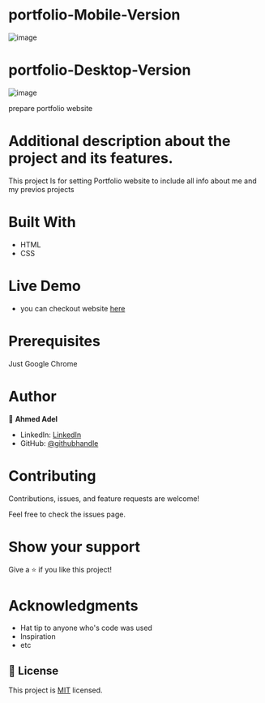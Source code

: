 # portfolio-Mobile-Version

![image](https://user-images.githubusercontent.com/43178495/131179101-9bbca1c4-452b-404e-95cf-cc14bfe4a675.png)

# portfolio-Desktop-Version
![image](https://user-images.githubusercontent.com/43178495/131179369-befa999d-93e5-4ae9-8dad-c5fd40a25da1.png)


prepare portfolio website
# Additional description about the project and its features.

This project Is for setting Portfolio website to include all info about me and my previos projects

# Built With
* HTML
* CSS

# Live Demo

*  you can checkout website [here](https://ahmedadel56.github.io/portfilio-site/)

# Prerequisites
Just Google Chrome

# Author
👤 **Ahmed Adel**

* LinkedIn: [LinkedIn](https://www.linkedin.com/in/ahmed-adel56/)
* GitHub: [@githubhandle](https://github.com/ahmedadel56)

# Contributing
Contributions, issues, and feature requests are welcome!

Feel free to check the issues page.

# Show your support
Give a ⭐️ if you like this project!

# Acknowledgments
* Hat tip to anyone who's code was used
* Inspiration
* etc

## 📝 License

This project is [MIT](./MIT.md) licensed.
